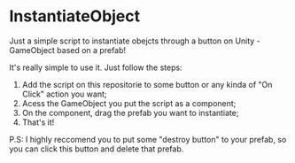 # InstantiateObject
Just a simple script to instantiate obejcts through a button on Unity - GameObject based on a prefab!

It's really simple to use it. Just follow the steps:

1. Add the script on this repositorie to some button or any kinda of "On Click" action you want;
2. Acess the GameObject you put the script as a component;
3. On the component, drag the prefab you want to instantiate;
4. That's it!

P.S: I highly reccomend you to put some "destroy button" to your prefab, so you can click this button and delete that prefab.
